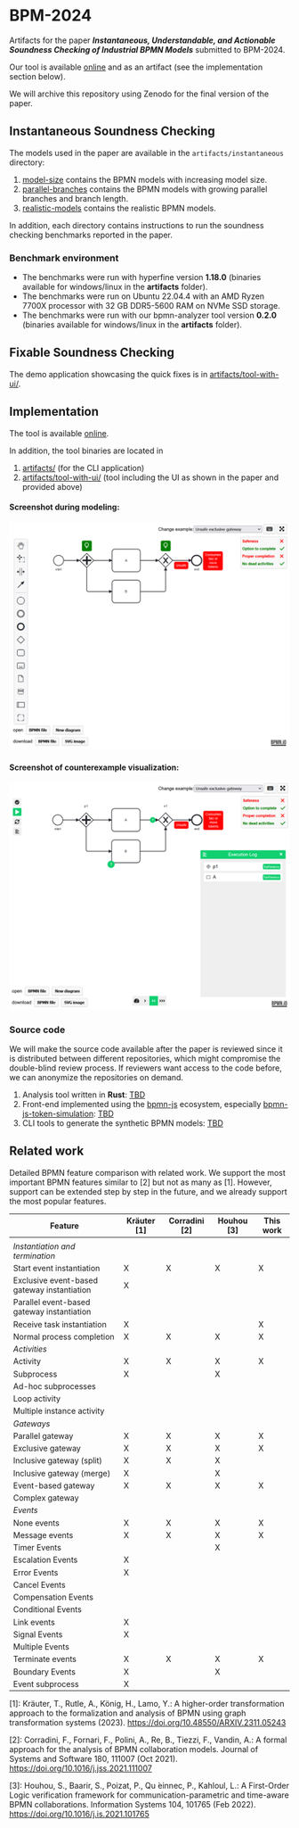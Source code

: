 # BPM-2024

Artifacts for the paper _**Instantaneous, Understandable, and Actionable Soundness Checking of Industrial BPMN Models**_ submitted to BPM-2024.

Our tool is available [online](https://bpm-2024.whitefield-c9fed487.northeurope.azurecontainerapps.io/) and as an artifact (see the implementation section below).

We will archive this repository using Zenodo for the final version of the paper.

## Instantaneous Soundness Checking

The models used in the paper are available in the `artifacts/instantaneous` directory:
1. [model-size](./artifacts/instantaneous/model-size) contains the BPMN models with increasing model size.
2. [parallel-branches](./artifacts/instantaneous/parallel-branches) contains the BPMN models with growing parallel branches and branch length.
3. [realistic-models](./artifacts/instantaneous/realistic-models) contains the realistic BPMN models.

In addition, each directory contains instructions to run the soundness checking benchmarks reported in the paper.

### Benchmark environment
- The benchmarks were run with hyperfine version **1.18.0** (binaries available for windows/linux in the **artifacts** folder).
- The benchmarks were run on Ubuntu 22.04.4 with an AMD Ryzen 7700X processor with 32 GB DDR5-5600 RAM on NVMe SSD storage.
- The benchmarks were run with our bpmn-analyzer tool version **0.2.0** (binaries available for windows/linux in the **artifacts** folder).

## Fixable Soundness Checking
The demo application showcasing the quick fixes is in [artifacts/tool-with-ui/](./artifacts/tool-with-ui/README.md).

## Implementation
The tool is available [online](https://bpm-2024.whitefield-c9fed487.northeurope.azurecontainerapps.io/).

In addition, the tool binaries are located in
1. [artifacts/](./artifacts/README.md) (for the CLI application)
2. [artifacts/tool-with-ui/](./artifacts/tool-with-ui/README.md) (tool including the UI as shown in the paper and provided above)

#### Screenshot during modeling:
![Screenshot 1 of the tool](./artifacts/images/Screenshot1.png)

#### Screenshot of counterexample visualization:
![Screenshot 2 of the tool](./artifacts/images/Screenshot2.png)

### Source code
We will make the source code available after the paper is reviewed since it is distributed between different repositories, which might compromise the double-blind review process.
If reviewers want access to the code before, we can anonymize the repositories on demand.

1. Analysis tool written in **Rust**: [TBD](https://github.com/)
2. Front-end implemented using the [bpmn-js](https://github.com/bpmn-io/bpmn-js) ecosystem, especially [bpmn-js-token-simulation](https://github.com/bpmn-io/bpmn-js-token-simulation): [TBD](https://github.com/)
3. CLI tools to generate the synthetic BPMN models: [TBD](https://github.com/)


## Related work

Detailed BPMN feature comparison with related work.
We support the most important BPMN features similar to [2] but not as many as [1].
However, support can be extended step by step in the future, and we already support the most popular features.

| Feature                                     | Kräuter [1] | Corradini [2] | Houhou [3] | This work |
|---------------------------------------------|-------------|---------------|------------|-----------|
|                                             |             |               |            |           |
| _Instantiation and termination_             |             |               |            |           |
| Start event instantiation                   | X           | X             | X          | X         |
| Exclusive event-based gateway instantiation | X           |               |            |           |
| Parallel event-based gateway instantiation  |             |               |            |           |
| Receive task instantiation                  | X           |               |            | X         |
| Normal process completion                   | X           | X             | X          | X         |
| _Activities_                                |             |               |            |           |
| Activity                                    | X           | X             | X          | X         |
| Subprocess                                  | X           |               | X          |           |
| Ad-hoc subprocesses                         |             |               |            |           |
| Loop activity                               |             |               |            |           |
| Multiple instance activity                  |             |               |            |           |
| _Gateways_                                  |             |               |            |           |
| Parallel gateway                            | X           | X             | X          | X         |
| Exclusive gateway                           | X           | X             | X          | X         |
| Inclusive gateway (split)                   | X           | X             | X          |           |
| Inclusive gateway (merge)                   | X           |               | X          |           |
| Event-based gateway                         | X           | X             | X          | X         |
| Complex gateway                             |             |               |            |           |
| _Events_                                    |             |               |            |           |
| None events                                 | X           | X             | X          | X         |
| Message events                              | X           | X             | X          | X         |
| Timer Events                                |             |               | X          |           |
| Escalation Events                           | X           |               |            |           |
| Error Events                                | X           |               |            |           |
| Cancel Events                               |             |               |            |           |
| Compensation Events                         |             |               |            |           |
| Conditional Events                          |             |               |            |           |
| Link events                                 | X           |               |            |           |
| Signal Events                               | X           |               |            |           |
| Multiple Events                             |             |               |            |           |
| Terminate events                            | X           | X             | X          | X         |
| Boundary Events                             | X           |               | X          |           |
| Event subprocess                            | X           |               |            |           |

[1]: Kräuter, T., Rutle, A., König, H., Lamo, Y.: A higher-order transformation approach to the formalization
and analysis of BPMN using graph transformation systems (2023). https://doi.org/10.48550/ARXIV.2311.05243

[2]: Corradini, F., Fornari, F., Polini, A., Re, B., Tiezzi, F., Vandin, A.: A formal approach for
the analysis of BPMN collaboration models. Journal of Systems and Software 180, 111007 (Oct
2021). https://doi.org/10.1016/j.jss.2021.111007

[3]: Houhou, S., Baarir, S., Poizat, P., Qu ́einnec, P., Kahloul, L.: A First-Order Logic
verification framework for communication-parametric and time-aware BPMN collaborations. Information
Systems 104, 101765 (Feb 2022). https://doi.org/10.1016/j.is.2021.101765
